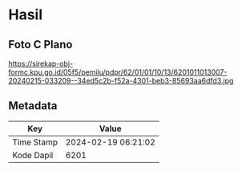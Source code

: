 # Hasil

## Foto C Plano

https://sirekap-obj-formc.kpu.go.id/05f5/pemilu/pdpr/62/01/01/10/13/6201011013007-20240215-033209--34ed5c2b-f52a-4301-beb3-85693aa6dfd3.jpg


## Metadata

| Key        | Value               |
| ---------- | ------------------- |
| Time Stamp | 2024-02-19 06:21:02 |
| Kode Dapil | 6201                |



